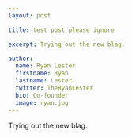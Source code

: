```yaml
---
layout: post

title: test post please ignore

excerpt: Trying out the new blag.

author:
  name: Ryan Lester
  firstname: Ryan
  lastname: Lester
  twitter: TheRyanLester
  bio: Co-founder
  image: ryan.jpg
---
```


Trying out the new blag.
